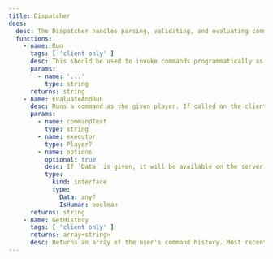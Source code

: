```yaml
---
title: Dispatcher
docs:
  desc: The Dispatcher handles parsing, validating, and evaluating commands. Exists on both client and server.
  functions:
    - name: Run
      tags: [ 'client only' ]
      desc: This should be used to invoke commands programmatically as the local player. Accepts a variable number of arguments, which are all joined with spaces before being run. This function will raise an error if any validations occur, since it's only for hard-coded (or generated) commands.
      params:
        - name: '...'
          type: string
      returns: string
    - name: EvaluateAndRun
      desc: Runs a command as the given player. If called on the client, only text is required. Returns output or error test as a string.
      params:
        - name: commandText
          type: string
        - name: executor
          type: Player?
        - name: options
          optional: true
          desc: If `Data` is given, it will be available on the server with [[CommandContext.GetData]]
          type:
            kind: interface
            type:
              Data: any?
              IsHuman: boolean
      returns: string
    - name: GetHistory
      tags: [ 'client only' ]
      returns: array<string>
      desc: Returns an array of the user's command history. Most recent commands are inserted at the end of the array.
---
```


<ApiDocs />